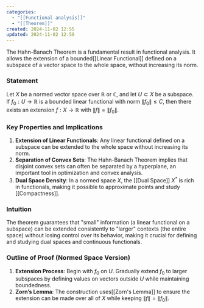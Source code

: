 ```yaml
---
categories:
  - "[[Functional analysis]]"
  - "[[Theorem]]"
created: 2024-11-02 12:55
updated: 2024-11-02 12:59
---
```

The Hahn-Banach Theorem is a fundamental result in functional analysis. It allows the extension of a bounded[[Linear Functional]] defined on a subspace of a vector space to the whole space, without increasing its norm.

### Statement 
Let $X$ be a normed vector space over $\mathbb{R}$ or $\mathbb{C}$, and let $U \subset X$ be a subspace. If $f_0 : U \to \mathbb{R}$ is a bounded linear functional with norm $\|f_0\| \leq C$, then there exists an extension $f : X \to \mathbb{R}$ with $\|f\| = \|f_0\|$.

### Key Properties and Implications
1. **Extension of Linear Functionals**: Any linear functional defined on a subspace can be extended to the whole space without increasing its norm.
2. **Separation of Convex Sets**: The Hahn-Banach Theorem implies that disjoint convex sets can often be separated by a hyperplane, an important tool in optimization and convex analysis.
3. **Dual Space Density**: In a normed space $X$, the [[Dual Space]] $X^*$ is rich in functionals, making it possible to approximate points and study [[Compactness]].

### Intuition
The theorem guarantees that "small" information (a linear functional on a subspace) can be extended consistently to "larger" contexts (the entire space) without losing control over its behavior, making it crucial for defining and studying dual spaces and continuous functionals.

### Outline of Proof (Normed Space Version)
1. **Extension Process**: Begin with $f_0$ on $U$. Gradually extend $f_0$ to larger subspaces by defining values on vectors outside $U$ while maintaining boundedness.
2. **Zorn’s Lemma**: The construction uses[[Zorn's Lemma]] to ensure the extension can be made over all of $X$ while keeping $\|f\| = \|f_0\|$.